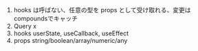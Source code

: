 1. hooks は呼ばない、任意の型を props として受け取れる、変更はcompoundsでキャッチ
2. Query x
3. hooks userState, useCallback, useEffect
4. props string/boolean/array/numeric/any
